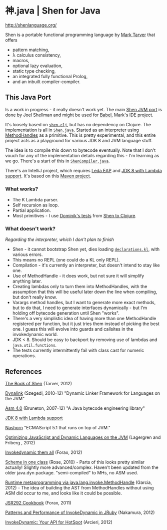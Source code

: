 # 神.java | Shen for Java

http://shenlanguage.org/

Shen is a portable functional programming language by [Mark Tarver](http://www.lambdassociates.org/) that offers

* pattern matching,
* λ calculus consistency,
* macros,
* optional lazy evaluation,
* static type checking,
* an integrated fully functional Prolog,
* and an inbuilt compiler-compiler.


## This Java Port

Is a work in progress - it really doesn't work yet. The main [Shen JVM port](https://www.assembla.com/code/shen-on-java/git/nodes) is done by Joel Shellman and might be used for [Babel](http://www.shenlanguage.org/babel/babel.htm), Mark's IDE project.

It's loosely based on [`shen.clj`](https://github.com/hraberg/shen.clj), but has no dependency on Clojure. The implementation is all in [`Shen.java`](https://github.com/hraberg/Shen.java/blob/master/src/shen/Shen.java).
Started as an interpreter using [MethodHandles](http://docs.oracle.com/javase/7/docs/api/java/lang/invoke/MethodHandle.html) as a primitive.
This is pretty experimental, and this entire project acts as a playground for various JDK 8 and JVM language stuff.

The idea is to compile this down to bytecode eventually. Note that I don't vouch for any of the implementation details regarding this - I'm learning as we go.
There's a start of this in [`ShenCompiler.java`](https://github.com/hraberg/Shen.java/blob/master/src/shen/ShenCompiler.java).

There's an IntelliJ project, which requires [Leda EAP](http://confluence.jetbrains.net/display/IDEADEV/IDEA+12+EAP) and [JDK 8 with Lambda support](http://jdk8.java.net/lambda/). It's based on this [Maven project](https://github.com/hraberg/Shen.java/blob/master/pom.xml).


### What works?

* The K Lambda parser.
* Self recursion as loop.
* Partial application.
* Most primitives - I use [Dominik's tests](https://github.com/hraberg/Shen.java/blob/master/test/shen/ShenTest.java) from [Shen to Clojure](http://code.google.com/p/shen-to-clojure/).


### What doesn't work?

*Regarding the interpreter, which I don't plan to finish*

* Shen - it cannot bootstrap Shen yet, dies loading [`declarations.kl`](https://github.com/hraberg/Shen.java/blob/master/shen/klambda/declarations.kl), with various errors.
* This means no REPL (one could do a KL only REPL).
* Compilation - it's currently an interpreter, but doesn't intend to stay like one.
* Use of MethodHandle - it does work, but not sure it will simplify anything later.
* Creating lambdas only to turn them into MethodHandles, with the assumption that this will be useful later down the line when compiling, but don't really know.
* Varargs method handles, but I want to generate more exact methods, but to do that, I need to generate interfaces dynamically - but I'm holding off bytecode generation until Shen "works".
* There's a very simplistic idea of having more than one MethodHandle registered per function, but it just tries them instead of picking the best one. I guess this will evolve into guards and callsites in the invokedynamic world.
* JDK < 8. Should be easy to backport by removing use of lambdas and `java.util.functions`.
* The tests currently intermittently fail with class cast for numeric operations.


## References

[The Book of Shen](http://www.shenlanguage.org/tbos.html) (Tarver, 2012)

[Dynalink](https://github.com/szegedi/dynalink) (Szegedi, 2010-12) "Dynamic Linker Framework for Languages on the JVM"

[Asm 4.0](http://asm.ow2.org/index.html) (Bruneton, 2007-12) "A Java bytecode engineering library"

[JDK 8 with Lambda support](http://jdk8.java.net/lambda/)

[Nashorn](https://blogs.oracle.com/nashorn/entry/open_for_business) "ECMAScript 5.1 that runs on top of JVM."

[Optimizing JavaScript and Dynamic Languages on the JVM](http://www.oracle.com/javaone/lad-en/program/schedule/sessions/con5390-enok-1885659.pdf) (Lagergren and Friberg
, 2012)

[Invokedynamic them all](https://speakerdeck.com/forax/invokedynamic-them-all) (Forax, 2012)

[Scheme in one class](https://blogs.oracle.com/jrose/entry/scheme_in_one_class) (Rose, 2010) - Parts of this looks pretty similar actually! Slightly more advanced/complex. Haven't been updated from the older java.dyn package. "semi-compiled" to MHs, no ASM used.

[Runtime metaprogramming via java.lang.invoke.MethodHandle](http://lampwww.epfl.ch/~magarcia/ScalaCompilerCornerReloaded/2012Q2/RuntimeMP.pdf) (Garcia, 2012) - The idea of building the AST from MethodHandles without using ASM did occur to me, and looks like it could be possible.

[JSR292 Cookbook](http://code.google.com/p/jsr292-cookbook/) (Forax, 2011)

[Patterns and Performance of InvokeDynamic in JRuby](http://bit.ly/jjug-indy-jruby-en) (Nakamura, 2012)

[InvokeDynamic: Your API for HotSpot](http://www.slideshare.net/boundaryinc/invoke-dynamic-your-api-to-hotspot) (Arcieri, 2012)
